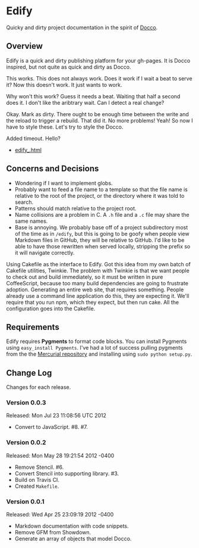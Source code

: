# Edify

Quicky and dirty project documentation in the spirit of
[Docco](://github.com/jashkenas/docco).

## Overview

Edify is a quick and dirty publishing platform for your gh-pages. It is Docco
inspired, but not quite as quick and dirty as Docco.

This works. This does not always work. Does it work if I wait a beat to serve
it? Now this doesn't work. It just wants to work.

Why won't this work? Guess it needs a beat. Waiting that half a second does it.
I don't like the aribtrary wait. Can I detect a real change?

Okay. Mark as dirty. There ought to be enough time between the write and the
reload to trigger a rebuild. That did it. No more problems! Yeah! So now I have
to style these. Let's try to style the Docco.

Added timeout. Hello?

 * <a href="/edify/src/lib/edify_.html">edify\_.html</a>

## Concerns and Decisions

 * Wondering if I want to implement globs.
 * Probably want to feed a file name to a template so that the file name is
   relative to the root of the project, or the directory where it was told to
   search.
 * Patterns should match relative to the project root.
 * Name collisions are a problem in C. A `.h` file and a `.c` file may share the
   same names.
 * Base is annoying. We probably base off of a project subdirectory most of the
   time as in `/edify`, but this is going to be goofy when people view Markdown
   files in GitHub, they will be relative to GitHub. I'd like to be able to have
   those rewritten when served locally, stripping the prefix so it will navigate
   correctly.

Using Cakefile as the interface to Edify. Got this idea from my own batch of
Cakefile utilities, Twinkie. The problem with Twinkie is that we want people to
check out and build immediately, so it must be written in pure CoffeeScript,
because too many build dependencies are going to frustrate adoption.  Generating
an entire web site, that requires something.  People already use a command line
application do this, they are expecting it.  We'll require that you run npm,
which they expect, but then run cake. All the configuration goes into the
Cakefile.

## Requirements

Edify requires **Pygments** to format code blocks. You can install Pygments
using `easy_install Pygments`. I've had a lot of success pulling pygments from
the the [Mercurial repository](http://pygments.org/download/) and installing
using `sudo python setup.py`.

## Change Log

Changes for each release.

### Version 0.0.3

Released: Mon Jul 23 11:08:56 UTC 2012

 * Convert to JavaScript. #8. #7.

### Version 0.0.2

Released: Mon May 28 19:21:54 2012 -0400

 * Remove Stencil. #6.
 * Convert Stencil into supporting library. #3.
 * Build on Travis CI.
 * Created `Makefile`.

### Version 0.0.1

Released:  Wed Apr 25 23:09:19 2012 -0400

 * Markdown documentation with code snippets.
 * Remove GFM from Showdown.
 * Generate an array of objects that model Docco.
